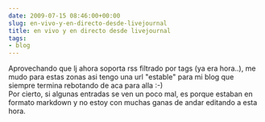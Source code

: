 ```yaml
---  
date: 2009-07-15 08:46:00+00:00  
slug: en-vivo-y-en-directo-desde-livejournal  
title: en vivo y en directo desde livejournal  
tags:  
- blog  
---  
```

  
Aprovechando que lj ahora soporta rss filtrado por tags (ya era hora..), me mudo para estas zonas asi tengo una url "estable" para mi blog que siempre termina rebotando de aca para alla :-)  
Por cierto, si algunas entradas se ven un poco mal, es porque estaban en formato markdown y no estoy con muchas ganas de andar editando a esta hora.  
